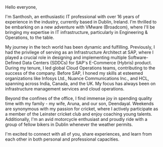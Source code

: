 Hello everyone,

I'm Santhosh, an enthusiastic IT professional with over 16 years of experience in the industry, currently based in Dublin, Ireland. I'm thrilled to be embarking on a new adventure with VMware (Broadcom), where I'll be bringing my expertise in IT infrastructure, particularly in Engineering & Operations, to the table.

My journey in the tech world has been dynamic and fulfilling. Previously, I had the privilege of serving as an Infrastructure Architect at SAP, where I played a crucial role in designing and implementing multiple Software-Defined Data Centers (SDDCs) for SAP's E-Commerce (Hybris) product. During my tenure, I led global Cloud Operations teams, contributing to the success of the company. Before SAP, I honed my skills at esteemed organizations like Infosys Ltd., Nuance Communications Inc., and HCL, spanning across India, Canada, and the UK. My focus has always been on infrastructure management services and cloud operations.

Beyond the confines of the office, I find immense joy in spending quality time with my family - my wife, Aruna, and our son, Deendayal. Weekends are synonymous with my passion for cricket, where I actively participate as a member of the Leinster cricket club and enjoy coaching young talents. Additionally, I'm an avid motorcycle enthusiast and proudly ride with a group of fellow bikers in Dublin whenever the weather permits.

I'm excited to connect with all of you, share experiences, and learn from each other in both personal and professional capacities.
